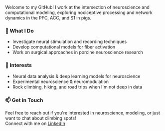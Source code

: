 Welcome to my GitHub! I work at the intersection of neuroscience and computational modeling, exploring nociceptive processing and network dynamics in the PFC, ACC, and S1 in pigs.  

### 🔬 What I Do  
- Investigate neural stimulation and recording techniques  
- Develop computational models for fiber activation  
- Work on surgical approaches in porcine neuroscience research  

### 🚀 Interests  
- Neural data analysis & deep learning models for neuroscience  
- Experimental neuroscience & neuromodulation  
- Rock climbing, hiking, and road trips when I'm not deep in data  

### 📫 Get in Touch  
Feel free to reach out if you're interested in neuroscience, modeling, or just want to chat about climbing spots!  
Connect with me on [LinkedIn](https://www.linkedin.com/in/nickolaj-ajay-atchuthan/)
